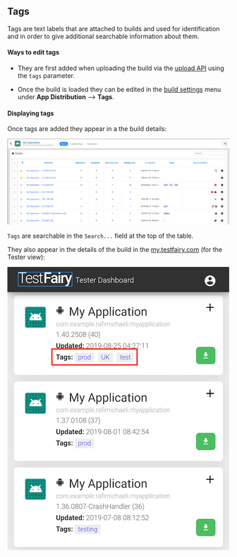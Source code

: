 ## Tags

Tags are text labels that are attached to builds and used for identification and in order to give additional searchable information about them.

#### Ways to edit tags

- They are first added when uploading the build via the [upload API](https://docs.testfairy.com/API/Upload_API.html) using the `tags` parameter.

- Once the build is loaded they can be edited in the [build settings](https://docs.testfairy.com/TestFairy_Dashboard/Builds.html) menu under __App Distribution__ --> __Tags__.

#### Displaying tags

Once tags are added they appear in a the build details:

![](/img/dashboard/builds-table.png)  
  
`Tags` are searchable in the `Search...` field at the top of the table.

They also appear in the details of the build in the [my.testfairy.com](my.testfairy.com) (for the Tester view):

![](/img/app_distribution/builds-my-view.png)  
